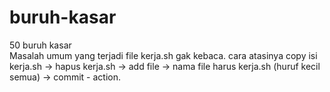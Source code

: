 # buruh-kasar
50 buruh kasar \
Masalah umum yang terjadi file kerja.sh gak kebaca. cara atasinya copy isi kerja.sh -> hapus kerja.sh -> add file -> nama file harus kerja.sh (huruf kecil semua) -> commit - action.
